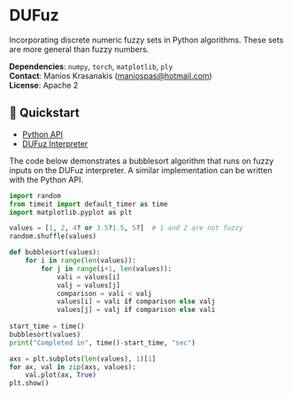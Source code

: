 # DUFuz
Incorporating discrete numeric fuzzy sets in Python algorithms.
These sets are more general than fuzzy numbers.

**Dependencies**: `numpy`, `torch`, `matplotlib`, `ply`<br>
**Contact**: Manios Krasanakis (maniospas@hotmail.com)<br>
**License**: Apache 2


## :rocket: Quickstart
* [Python API](docs/api.md)
* [DUFuz Interpreter](docs/language.md)

The code below demonstrates a bubblesort algorithm that runs on
fuzzy inputs on the DUFuz interpreter.
A similar implementation can be written with the Python API.

```python
import random
from timeit import default_timer as time
import matplotlib.pyplot as plt

values = [1, 2, 4? or 3.5?1.5, 5?]  # 1 and 2 are not fuzzy
random.shuffle(values)

def bubblesort(values):
    for i in range(len(values)):
        for j in range(i+1, len(values)):
            vali = values[i]
            valj = values[j]
            comparison = vali < valj
            values[i] = vali if comparison else valj
            values[j] = valj if comparison else vali
            
start_time = time()
bubblesort(values)
print("Completed in", time()-start_time, "sec")

axs = plt.subplots(len(values), 1)[1]
for ax, val in zip(axs, values):
    val.plot(ax, True)
plt.show()
```
